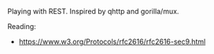 
Playing with REST. Inspired by qhttp and gorilla/mux.

Reading:
- https://www.w3.org/Protocols/rfc2616/rfc2616-sec9.html

